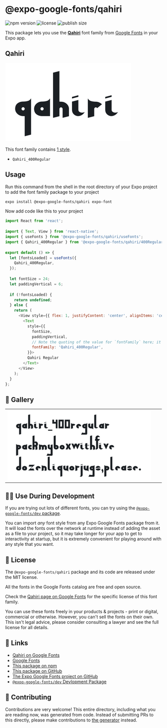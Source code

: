 # @expo-google-fonts/qahiri

![npm version](https://flat.badgen.net/npm/v/@expo-google-fonts/qahiri)
![license](https://flat.badgen.net/github/license/expo/google-fonts)
![publish size](https://flat.badgen.net/packagephobia/install/@expo-google-fonts/qahiri)

This package lets you use the [**Qahiri**](https://fonts.google.com/specimen/Qahiri) font family from [Google Fonts](https://fonts.google.com/) in your Expo app.

## Qahiri

![Qahiri](./font-family.png)

This font family contains [1 style](#-gallery).

- `Qahiri_400Regular`

## Usage

Run this command from the shell in the root directory of your Expo project to add the font family package to your project
```sh
expo install @expo-google-fonts/qahiri expo-font
```

Now add code like this to your project
```js
import React from 'react';

import { Text, View } from 'react-native';
import { useFonts } from '@expo-google-fonts/qahiri/useFonts';
import { Qahiri_400Regular } from '@expo-google-fonts/qahiri/400Regular';

export default () => {
  let [fontsLoaded] = useFonts({
    Qahiri_400Regular,
  });

  let fontSize = 24;
  let paddingVertical = 6;

  if (!fontsLoaded) {
    return undefined;
  } else {
    return (
      <View style={{ flex: 1, justifyContent: 'center', alignItems: 'center' }}>
        <Text
          style={{
            fontSize,
            paddingVertical,
            // Note the quoting of the value for `fontFamily` here; it expects a string!
            fontFamily: 'Qahiri_400Regular',
          }}>
          Qahiri Regular
        </Text>
      </View>
    );
  }
};

```

## 🔡 Gallery


||||
|-|-|-|
|![Qahiri_400Regular](.//400Regular/Qahiri_400Regular.ttf.png)||||


## 👩‍💻 Use During Development

If you are trying out lots of different fonts, you can try using the [`@expo-google-fonts/dev` package](https://github.com/expo/google-fonts/tree/master/font-packages/dev#readme).

You can import *any* font style from any Expo Google Fonts package from it. It will load the fonts
over the network at runtime instead of adding the asset as a file to your project, so it may take longer
for your app to get to interactivity at startup, but it is extremely convenient
for playing around with any style that you want.

## 📖 License

The `@expo-google-fonts/qahiri` package and its code are released under the MIT license.

All the fonts in the Google Fonts catalog are free and open source.

Check the [Qahiri page on Google Fonts](https://fonts.google.com/specimen/Qahiri) for the specific license of this font family.

You can use these fonts freely in your products & projects - print or digital, commercial or otherwise. However, you can't sell the fonts on their own. This isn't legal advice, please consider consulting a lawyer and see the full license for all details.

## 🔗 Links

- [Qahiri on Google Fonts](https://fonts.google.com/specimen/Qahiri)
- [Google Fonts](https://fonts.google.com/)
- [This package on npm](https://www.npmjs.com/package/@expo-google-fonts/qahiri)
- [This package on GitHub](https://github.com/expo/google-fonts/tree/master/font-packages/qahiri)
- [The Expo Google Fonts project on GitHub](https://github.com/expo/google-fonts)
- [`@expo-google-fonts/dev` Devlopment Package](https://github.com/expo/google-fonts/tree/master/font-packages/dev)

## 🤝 Contributing

Contributions are very welcome! This entire directory, including what you are reading now, was generated from code. Instead of submitting PRs to this directly, please make contributions to [the generator](https://github.com/expo/google-fonts/tree/master/packages/generator) instead.

